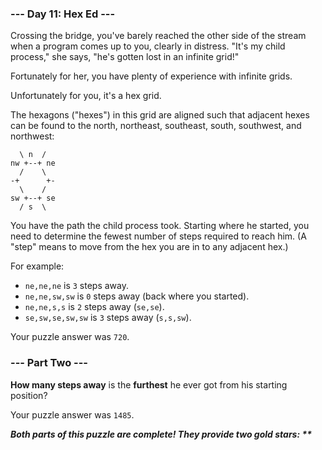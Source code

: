 ### --- Day 11: Hex Ed ---

Crossing the bridge, you've barely reached the other side of the stream when a program comes up to you, clearly in distress. "It's my child process," she says, "he's gotten lost in an infinite grid!"

Fortunately for her, you have plenty of experience with infinite grids.

Unfortunately for you, it's a hex grid.

The hexagons ("hexes") in this grid are aligned such that adjacent hexes can be found to the north, northeast, southeast, south, southwest, and northwest:
```
  \ n  /
nw +--+ ne
  /    \
-+      +-
  \    /
sw +--+ se
  / s  \
```
You have the path the child process took. Starting where he started, you need to determine the fewest number of steps required to reach him. (A "step" means to move from the hex you are in to any adjacent hex.)

For example:
- `ne,ne,ne` is `3` steps away.
- `ne,ne,sw,sw` is `0` steps away (back where you started).
- `ne,ne,s,s` is `2` steps away (`se,se`).
- `se,sw,se,sw,sw` is `3` steps away (`s,s,sw`).

Your puzzle answer was `720`.

### --- Part Two ---

**How many steps away** is the **furthest** he ever got from his starting position?

Your puzzle answer was `1485`.

___Both parts of this puzzle are complete! They provide two gold stars: \*\*___
